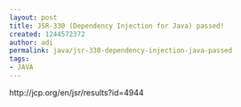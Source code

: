 ```yaml
---
layout: post
title: JSR-330 (Dependency Injection for Java) passed!
created: 1244572372
author: adi
permalink: java/jsr-330-dependency-injection-java-passed
tags:
- JAVA
---
```

<p>http://jcp.org/en/jsr/results?id=4944</p>
